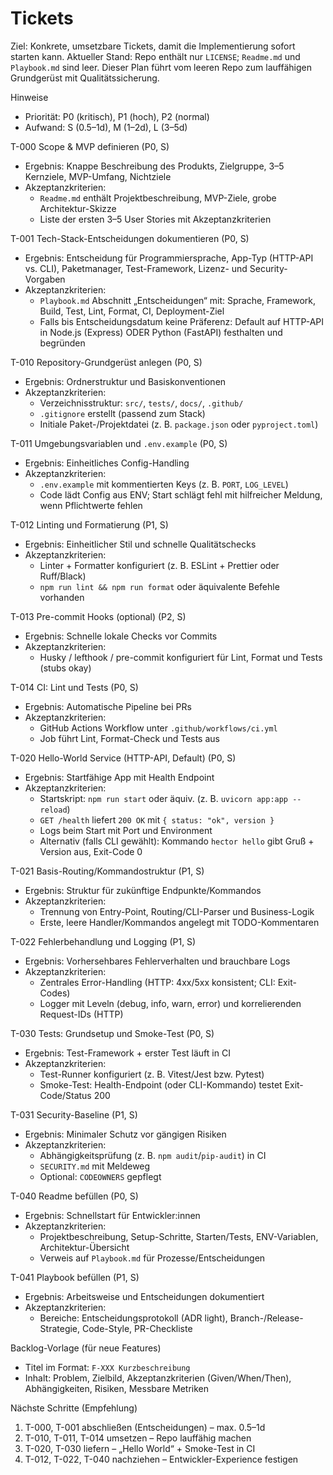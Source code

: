 Tickets
========

Ziel: Konkrete, umsetzbare Tickets, damit die Implementierung sofort starten kann. Aktueller Stand: Repo enthält nur `LICENSE`; `Readme.md` und `Playbook.md` sind leer. Dieser Plan führt vom leeren Repo zum lauffähigen Grundgerüst mit Qualitätssicherung.

Hinweise
- Priorität: P0 (kritisch), P1 (hoch), P2 (normal)
- Aufwand: S (0.5–1d), M (1–2d), L (3–5d)

T-000 Scope & MVP definieren (P0, S)
- Ergebnis: Knappe Beschreibung des Produkts, Zielgruppe, 3–5 Kernziele, MVP-Umfang, Nichtziele
- Akzeptanzkriterien:
  - `Readme.md` enthält Projektbeschreibung, MVP-Ziele, grobe Architektur-Skizze
  - Liste der ersten 3–5 User Stories mit Akzeptanzkriterien

T-001 Tech-Stack-Entscheidungen dokumentieren (P0, S)
- Ergebnis: Entscheidung für Programmiersprache, App-Typ (HTTP-API vs. CLI), Paketmanager, Test-Framework, Lizenz- und Security-Vorgaben
- Akzeptanzkriterien:
  - `Playbook.md` Abschnitt „Entscheidungen“ mit: Sprache, Framework, Build, Test, Lint, Format, CI, Deployment-Ziel
  - Falls bis Entscheidungsdatum keine Präferenz: Default auf HTTP-API in Node.js (Express) ODER Python (FastAPI) festhalten und begründen

T-010 Repository-Grundgerüst anlegen (P0, S)
- Ergebnis: Ordnerstruktur und Basiskonventionen
- Akzeptanzkriterien:
  - Verzeichnisstruktur: `src/`, `tests/`, `docs/`, `.github/`
  - `.gitignore` erstellt (passend zum Stack)
  - Initiale Paket-/Projektdatei (z. B. `package.json` oder `pyproject.toml`)

T-011 Umgebungsvariablen und `.env.example` (P0, S)
- Ergebnis: Einheitliches Config-Handling
- Akzeptanzkriterien:
  - `.env.example` mit kommentierten Keys (z. B. `PORT`, `LOG_LEVEL`)
  - Code lädt Config aus ENV; Start schlägt fehl mit hilfreicher Meldung, wenn Pflichtwerte fehlen

T-012 Linting und Formatierung (P1, S)
- Ergebnis: Einheitlicher Stil und schnelle Qualitätschecks
- Akzeptanzkriterien:
  - Linter + Formatter konfiguriert (z. B. ESLint + Prettier oder Ruff/Black)
  - `npm run lint && npm run format` oder äquivalente Befehle vorhanden

T-013 Pre-commit Hooks (optional) (P2, S)
- Ergebnis: Schnelle lokale Checks vor Commits
- Akzeptanzkriterien:
  - Husky / lefthook / pre-commit konfiguriert für Lint, Format und Tests (stubs okay)

T-014 CI: Lint und Tests (P0, S)
- Ergebnis: Automatische Pipeline bei PRs
- Akzeptanzkriterien:
  - GitHub Actions Workflow unter `.github/workflows/ci.yml`
  - Job führt Lint, Format-Check und Tests aus

T-020 Hello-World Service (HTTP-API, Default) (P0, S)
- Ergebnis: Startfähige App mit Health Endpoint
- Akzeptanzkriterien:
  - Startskript: `npm run start` oder äquiv. (z. B. `uvicorn app:app --reload`)
  - `GET /health` liefert `200 OK` mit `{ status: "ok", version }`
  - Logs beim Start mit Port und Environment
  - Alternativ (falls CLI gewählt): Kommando `hector hello` gibt Gruß + Version aus, Exit-Code 0

T-021 Basis-Routing/Kommandostruktur (P1, S)
- Ergebnis: Struktur für zukünftige Endpunkte/Kommandos
- Akzeptanzkriterien:
  - Trennung von Entry-Point, Routing/CLI-Parser und Business-Logik
  - Erste, leere Handler/Kommandos angelegt mit TODO-Kommentaren

T-022 Fehlerbehandlung und Logging (P1, S)
- Ergebnis: Vorhersehbares Fehlerverhalten und brauchbare Logs
- Akzeptanzkriterien:
  - Zentrales Error-Handling (HTTP: 4xx/5xx konsistent; CLI: Exit-Codes)
  - Logger mit Leveln (debug, info, warn, error) und korrelierenden Request-IDs (HTTP)

T-030 Tests: Grundsetup und Smoke-Test (P0, S)
- Ergebnis: Test-Framework + erster Test läuft in CI
- Akzeptanzkriterien:
  - Test-Runner konfiguriert (z. B. Vitest/Jest bzw. Pytest)
  - Smoke-Test: Health-Endpoint (oder CLI-Kommando) testet Exit-Code/Status 200

T-031 Security-Baseline (P1, S)
- Ergebnis: Minimaler Schutz vor gängigen Risiken
- Akzeptanzkriterien:
  - Abhängigkeitsprüfung (z. B. `npm audit`/`pip-audit`) in CI
  - `SECURITY.md` mit Meldeweg
  - Optional: `CODEOWNERS` gepflegt

T-040 Readme befüllen (P0, S)
- Ergebnis: Schnellstart für Entwickler:innen
- Akzeptanzkriterien:
  - Projektbeschreibung, Setup-Schritte, Starten/Tests, ENV-Variablen, Architektur-Übersicht
  - Verweis auf `Playbook.md` für Prozesse/Entscheidungen

T-041 Playbook befüllen (P1, S)
- Ergebnis: Arbeitsweise und Entscheidungen dokumentiert
- Akzeptanzkriterien:
  - Bereiche: Entscheidungsprotokoll (ADR light), Branch-/Release-Strategie, Code-Style, PR-Checkliste

Backlog-Vorlage (für neue Features)
- Titel im Format: `F-XXX Kurzbeschreibung`
- Inhalt: Problem, Zielbild, Akzeptanzkriterien (Given/When/Then), Abhängigkeiten, Risiken, Messbare Metriken

Nächste Schritte (Empfehlung)
1) T-000, T-001 abschließen (Entscheidungen) – max. 0.5–1d
2) T-010, T-011, T-014 umsetzen – Repo lauffähig machen
3) T-020, T-030 liefern – „Hello World“ + Smoke-Test in CI
4) T-012, T-022, T-040 nachziehen – Entwickler-Experience festigen
